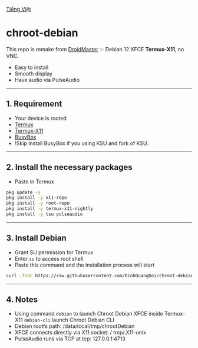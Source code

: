 [Tiếng Việt](./docs/vi/index.md)
# chroot-debian

This repo is remake from [DroidMaster](https://github.com/LinuxDroidMaster/Termux-Desktops/blob/main/Documentation/chroot/debian_chroot.md#first-steps-chroot)
✨ Debian 12 XFCE **Termux-X11**, no VNC.
- Easy to install
- Smooth display
- Have audio via PulseAudio
---

## 1. Requirement
- Your device is rooted
- [Termux](https://github.com/termux/termux-app/releases/tag/v0.118.3)
- [Termux-X11](https://github.com/termux/termux-x11/releases/)
- [BusyBox](https://github.com/Magisk-Modules-Repo/busybox-ndk)
- !Skip install BusyBox if you using KSU and fork of KSU.
---

## 2. Install the necessary packages
- Paste in Termux
```bash
pkg update -y
pkg install -y x11-repo
pkg install -y root-repo
pkg install -y termux-x11-nightly
pkg install -y tsu pulseaudio
```
---

## 3. Install Debian
- Grant SU permission for Termux
- Enter `su` to access root shell
- Paste this command and the installation process will start
```bash
curl -fsSL https://raw.githubusercontent.com/DinhQuangDoi/chroot-debian/main/installer.sh | bash
```
---

## 4. Notes
- Using command
 `debian` to launch Chroot Debian XFCE inside Termux-X11
 `debian-cli` launch Chroot Debian CLI
- Debian rootfs path: /data/local/tmp/chrootDebian
- XFCE connects directly via X11 socket: / tmp/.X11-unix
- PulseAudio runs via TCP at tcp: 127.0.0.1:4713
  
